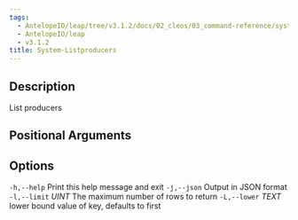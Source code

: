 ```yaml
---
tags:
  - AntelopeIO/leap/tree/v3.1.2/docs/02_cleos/03_command-reference/system/system-listproducers.md
  - AntelopeIO/leap
  - v3.1.2
title: System-Listproducers
---
```

## Description

List producers

## Positional Arguments

## Options

`-h,--help`                   Print this help message and exit
`-j,--json`                   Output in JSON format
`-l,--limit` _UINT_             The maximum number of rows to return
`-L,--lower` _TEXT_             lower bound value of key, defaults to first
